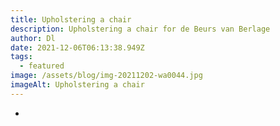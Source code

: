 ```yaml
---
title: Upholstering a chair
description: Upholstering a chair for de Beurs van Berlage
author: Dl
date: 2021-12-06T06:13:38.949Z
tags:
  - featured
image: /assets/blog/img-20211202-wa0044.jpg
imageAlt: Upholstering a chair
---
```


-
